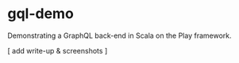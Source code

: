 # gql-demo
Demonstrating a GraphQL back-end in Scala on the Play framework.


[ add write-up & screenshots ]
